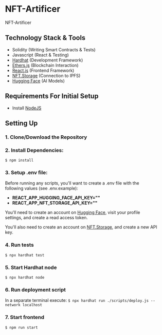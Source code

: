 # NFT-Artificer

NFT-Artificer

## Technology Stack & Tools

- Solidity (Writing Smart Contracts & Tests)
- Javascript (React & Testing)
- [Hardhat](https://hardhat.org/) (Development Framework)
- [Ethers.js](https://docs.ethers.io/v5/) (Blockchain Interaction)
- [React.js](https://reactjs.org/) (Frontend Framework)
- [NFT.Storage](https://nft.storage/) (Connection to IPFS)
- [Hugging Face](https://huggingface.co/) (AI Models)

## Requirements For Initial Setup

- Install [NodeJS](https://nodejs.org/en/)

## Setting Up

### 1. Clone/Download the Repository

### 2. Install Dependencies:

`$ npm install`

### 3. Setup .env file:

Before running any scripts, you'll want to create a .env file with the following values (see .env.example):

- **REACT_APP_HUGGING_FACE_API_KEY=""**
- **REACT_APP_NFT_STORAGE_API_KEY=""**

You'll need to create an account on [Hugging Face](https://huggingface.co/), visit your profile settings, and create a read access token.

You'll also need to create an account on [NFT.Storage](https://nft.storage/), and create a new API key.

### 4. Run tests

`$ npx hardhat test`

### 5. Start Hardhat node

`$ npx hardhat node`

### 6. Run deployment script

In a separate terminal execute:
`$ npx hardhat run ./scripts/deploy.js --network localhost`

### 7. Start frontend

`$ npm run start`

